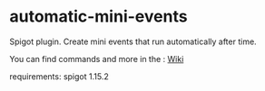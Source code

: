 # automatic-mini-events
Spigot plugin. Create mini events that run automatically after time.

You can find commands and more in the :  [Wiki](https://github.com/Biplon/automatic-mini-events/wiki)

requirements: spigot 1.15.2
